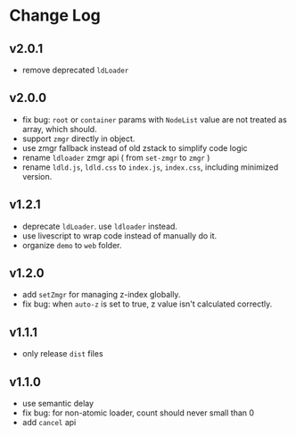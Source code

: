 # Change Log

## v2.0.1

 - remove deprecated `ldLoader`


## v2.0.0

 - fix bug: `root` or `container` params with `NodeList` value are not treated as array, which should.
 - support `zmgr` directly in object.
 - use zmgr fallback instead of old zstack to simplify code logic
 - rename `ldloader` zmgr api ( from `set-zmgr` to `zmgr` )
 - rename `ldld.js`, `ldld.css` to `index.js`, `index.css`, including minimized version.


## v1.2.1

 - deprecate `ldLoader`. use `ldloader` instead.
 - use livescript to wrap code instead of manually do it.
 - organize `demo` to `web` folder.


## v1.2.0

 - add `setZmgr` for managing z-index globally.
 - fix bug: when `auto-z` is set to true, z value isn't calculated correctly.


## v1.1.1

 - only release `dist` files


## v1.1.0

 - use semantic delay
 - fix bug: for non-atomic loader, count should never small than 0
 - add `cancel` api

